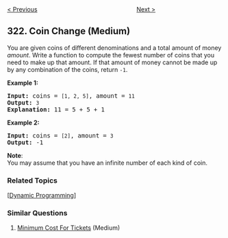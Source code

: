 <!--|This file generated by command(leetcode description); DO NOT EDIT.    |-->
<!--+----------------------------------------------------------------------+-->
<!--|@author    Openset <openset.wang@gmail.com>                           |-->
<!--|@link      https://github.com/openset                                 |-->
<!--|@home      https://github.com/openset/leetcode                        |-->
<!--+----------------------------------------------------------------------+-->

[< Previous](https://github.com/openset/leetcode/tree/master/problems/create-maximum-number "Create Maximum Number")
　　　　　　　　　　　　　　　　
[Next >](https://github.com/openset/leetcode/tree/master/problems/number-of-connected-components-in-an-undirected-graph "Number of Connected Components in an Undirected Graph")

## 322. Coin Change (Medium)

<p>You are given coins of different denominations and a total amount of money <i>amount</i>. Write a function to compute the fewest number of coins that you need to make up that amount. If that amount of money cannot be made up by any combination of the coins, return <code>-1</code>.</p>

<p><b>Example 1:</b></p>

<pre>
<strong>Input: </strong>coins = <code>[1, 2, 5]</code>, amount = <code>11</code>
<strong>Output: </strong><code>3</code> 
<strong>Explanation:</strong> 11 = 5 + 5 + 1</pre>

<p><b>Example 2:</b></p>

<pre>
<strong>Input: </strong>coins = <code>[2]</code>, amount = <code>3</code>
<strong>Output: </strong>-1
</pre>

<p><b>Note</b>:<br />
You may assume that you have an infinite number of each kind of coin.</p>

### Related Topics
  [[Dynamic Programming](https://github.com/openset/leetcode/tree/master/tag/dynamic-programming/README.md)]

### Similar Questions
  1. [Minimum Cost For Tickets](https://github.com/openset/leetcode/tree/master/problems/minimum-cost-for-tickets) (Medium)

